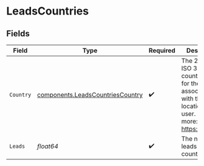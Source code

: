 # LeadsCountries


## Fields

| Field                                                                                                                       | Type                                                                                                                        | Required                                                                                                                    | Description                                                                                                                 |
| --------------------------------------------------------------------------------------------------------------------------- | --------------------------------------------------------------------------------------------------------------------------- | --------------------------------------------------------------------------------------------------------------------------- | --------------------------------------------------------------------------------------------------------------------------- |
| `Country`                                                                                                                   | [components.LeadsCountriesCountry](../../models/components/leadscountriescountry.md)                                        | :heavy_check_mark:                                                                                                          | The 2-letter ISO 3166-1 country code for the country associated with the location of the user. Learn more: https://d.to/geo |
| `Leads`                                                                                                                     | *float64*                                                                                                                   | :heavy_check_mark:                                                                                                          | The number of leads from this country                                                                                       |